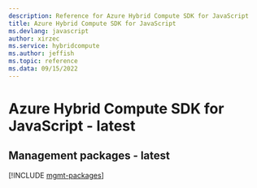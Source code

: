 ```yaml
---
description: Reference for Azure Hybrid Compute SDK for JavaScript
title: Azure Hybrid Compute SDK for JavaScript
ms.devlang: javascript
author: xirzec
ms.service: hybridcompute
ms.author: jeffish
ms.topic: reference
ms.data: 09/15/2022
---
```

# Azure Hybrid Compute SDK for JavaScript - latest

## Management packages - latest
[!INCLUDE [mgmt-packages](hybrid-compute-mgmt-index.md)]